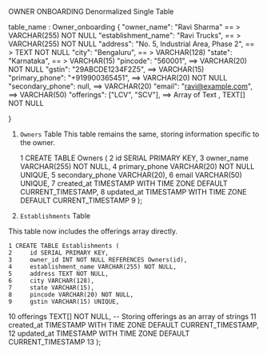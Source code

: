 OWNER ONBOARDING
Denormalized Single Table


table_name : Owner_onboarding 
{
  "owner_name": "Ravi Sharma"                      == > VARCHAR(255) NOT NULL
  "establishment_name": "Ravi Trucks",            == > VARCHAR(255) NOT NULL
  "address": "No. 5, Industrial Area, Phase 2",    == > TEXT          NOT NULL
  "city": "Bengaluru",                            == > VARCHAR(128)
  "state": "Karnataka",                            == > VARCHAR(15)
  "pincode": "560001",                            ==>  VARCHAR(20)  NOT NULL
  "gstin": "29ABCDE1234F2Z5",                    ==>  VARCHAR(15)
  "primary_phone": "+919900365451",                ==>  VARCHAR(20)  NOT NULL
  "secondary_phone": null,                        ==>  VARCHAR(20) 
  "email": "ravi@example.com",                    ==>  VARCHAR(50)
  "offerings": ["LCV", "SCV"],                    ==>  Array of Text , TEXT[] NOT NULL
  
}


1. `Owners` Table
  This table remains the same, storing information specific to the owner.

   1 CREATE TABLE Owners (
   2     id SERIAL PRIMARY KEY,
   3     owner_name VARCHAR(255) NOT NULL,
   4     primary_phone VARCHAR(20) NOT NULL UNIQUE,
   5     secondary_phone VARCHAR(20),
   6     email VARCHAR(50) UNIQUE,
   7     created_at TIMESTAMP WITH TIME ZONE DEFAULT CURRENT_TIMESTAMP,
   8     updated_at TIMESTAMP WITH TIME ZONE DEFAULT CURRENT_TIMESTAMP
   9 );

  2. `Establishments` Table

  This table now includes the offerings array directly.

    1 CREATE TABLE Establishments (
    2     id SERIAL PRIMARY KEY,
    3     owner_id INT NOT NULL REFERENCES Owners(id),
    4     establishment_name VARCHAR(255) NOT NULL,
    5     address TEXT NOT NULL,
    6     city VARCHAR(128),
    7     state VARCHAR(15),
    8     pincode VARCHAR(20) NOT NULL,
    9     gstin VARCHAR(15) UNIQUE,
   10     offerings TEXT[] NOT NULL, -- Storing offerings as an array of strings
   11     created_at TIMESTAMP WITH TIME ZONE DEFAULT CURRENT_TIMESTAMP,
   12     updated_at TIMESTAMP WITH TIME ZONE DEFAULT CURRENT_TIMESTAMP
   13 );